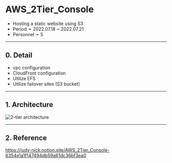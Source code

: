 # AWS_2Tier_Console
* Hosting a static website using S3
* Period ➛ 2022.07.18 ~ 2022.07.21
* Personnel ➛ 5

----
## 0. Detail
* vpc configuration
* CloudFront configuration
* Utilize EFS
* Utilize failover sites (S3 bucket)

----
## 1. Architecture
![2-tier architecture](https://user-images.githubusercontent.com/110655818/219312695-28e7b949-dcc7-40f0-a048-a945215d42bc.jpg)

----
## 2. Reference
https://judy-nick.notion.site/AWS_2Tier_Console-6354e1a1f147494db59a61dc36bf3ea0
